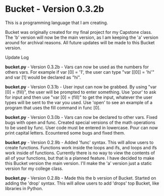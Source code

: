 # Bucket - Version 0.3.2b
This is a programming language that I am creating.

Bucket was originally created for my final project for my Capstone class. The 'b' version will now be the main version, as I am keeping the 'a' version around for archival reasons. All future updates will be made to this Bucket version.

Update Log

**bucket.py** - Version 0.3.2b - Vars can now be used as the numbers for others vars. For example if var [0] = '1', the user can type "var [[0]] = 'hi'" and var [1] would be declared as "hi".

**bucket.py** - Version 0.3.1b - User input can now be grabbed. By using "var [0] = (fill)", the user will be prompted to enter something. Use 'pour' to ask for input and then use "var [0] = (fill)" to get the input, whatever the user types will be sent to the var you used. Use 'open' to see an example of a program that uses the fill command in func [0].

**bucket.py** - Version 0.3.0b - Vars can now be declared to other vars. Fixed bugs with open and func. Created special versions of the math operations to be used by func. User code must be entered in lowercase. Pour can now print capital letters. Ecountered some bugs and fixed them.

**bucket.py** - Version 0.2.9b - Added 'func' syntax. This will allow users to create functions. Functions work inside the loops and ifs, and loops and ifs work inside of functions. Currently there is no way to view the contents of all of your functions, but that is a planned feature. I have decided to make this Bucket version the main version. I'll make the 'a' version just a static version for my college class.

**bucket.py** - Version 0.2.8b - Made this the b version of Bucket. Started on adding the 'drop' syntax. This will allow users to add 'drops' top Bucket, like libraries in Python.
